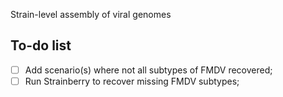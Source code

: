 Strain-level assembly of viral genomes    

## To-do list  

- [ ] Add scenario(s) where not all subtypes of FMDV recovered;
- [ ] Run Strainberry to recover missing FMDV subtypes;  
